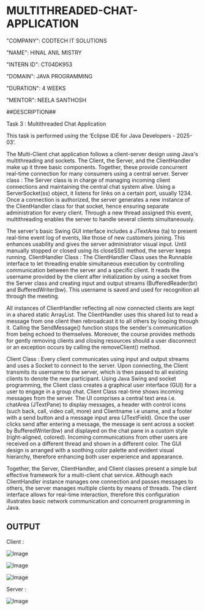 # MULTITHREADED-CHAT-APPLICATION

"COMPANY": CODTECH IT SOLUTIONS

"NAME": HINAL ANIL MISTRY

"INTERN ID": CT04DK953

"DOMAIN": JAVA PROGRAMMING

"DURATION": 4 WEEKS

"MENTOR": NEELA SANTHOSH

##DESCRIPTION##

Task 3 : Multithreaded Chat Application 

This task is performed using the ‘Eclipse IDE for Java Developers - 2025-03’.

The Multi-Client chat application follows a client-server design using Java's multithreading and sockets. The Client, the Server, and the ClientHandler make up it three basic components. Together, these provide concurrent real-time connection for many consumers using a central server.
Server class :
The Server class is in charge of managing incoming client connections and maintaining the central chat system alive. Using a ServerSocket(ss) object, it listens for links on a certain port, usually 1234. Once a connection is authorized, the server generates a new instance of the ClientHandler class for that socket, hence ensuring separate administration for every client. Through a new thread assigned this event, multithreading enables the server to handle several clients simultaneously.

The server's basic Swing GUI interface includes a JTextArea (ta) to present real-time event log of events, like those of new customers joining. This enhances usability and gives the server administrator visual input. Until manually stopped or closed using its closeSS() method, the server keeps running.
ClientHandler Class :
The ClientHandler Class uses the Runnable interface to let threading enable simultaneous execution by controlling communication between the server and a specific client. It reads the username provided by the client after initialization by using a socket from the Server class and creating input and output streams (BufferedReader(br) and BufferedWriter(bw). This username is saved and used for recognition all through the meeting.

All instances of ClientHandler reflecting all now connected clients are kept in a shared static ArrayList. The ClientHandler uses this shared list to read a message from one client then rebroadcast it to all others by looping through it. Calling the SendMessage() function stops the sender's communication from being echoed to themselves. Moreover, the course provides methods for gently removing clients and closing resources should a user disconnect or an exception occurs by calling the removeClient() method.

Client Class :
Every client communicates using input and output streams and uses a Socket to connect to the server. Upon connecting, the Client transmits its username to the server, which is then passed to all existing clients to denote the new participant. 
Using Java Swing and socket programming, the Client class creates a graphical user interface (GUI) for a user to engage in a group chat. Client Class real-time shows incoming messages from the server. The UI comprises a central text area i.e. chatArea (JTextPane) to display messages, a header with control icons (such back, call, video call, more) and Clientname i.e uname, and a footer with a send button and a message input area (JTextField). Once the user clicks send after entering a message, the message is sent across a socket by BufferedWriter(bw) and displayed on the chat pane in a custom style (right-aligned, colored). Incoming communications from other users are received on a different thread and shown in a different color.
The GUI design is arranged with a soothing color palette and evident visual hierarchy, therefore enhancing both user experience and appearance.

Together, the Server, ClientHandler, and Client classes present a simple but effective framework for a multi-client chat service. Although each ClientHandler instance manages one connection and passes messages to others, the server manages multiple clients by means of threads. The client interface allows for real-time interaction, therefore this configuration illustrates basic network communication and concurrent programming in Java.

## OUTPUT ##

Client :

![Image](https://github.com/user-attachments/assets/690591fc-cb63-4447-a665-363b9d5efb4f)

![Image](https://github.com/user-attachments/assets/ee6713a4-c134-475c-acbe-8075a0dde418)

![Image](https://github.com/user-attachments/assets/b4234fc0-e5f3-40c9-8924-622caea4610b)

Server :

![Image](https://github.com/user-attachments/assets/f4699479-5392-4911-ac3d-4a7f20ab40c5)
